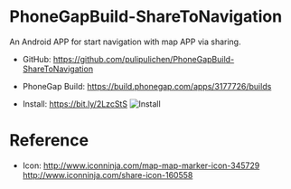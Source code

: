 # PhoneGapBuild-ShareToNavigation
An Android APP for start navigation with map APP via sharing.

- GitHub: https://github.com/pulipulichen/PhoneGapBuild-ShareToNavigation
- PhoneGap Build: https://build.phonegap.com/apps/3177726/builds

- Install: https://bit.ly/2LzcStS
![Install](https://chart.googleapis.com/chart?chs=116x116&cht=qr&chl=https://build.phonegap.com/apps/3177726/install/iFakdKmZroQbPbyhri9g&chld=L|1&choe=UTF-8)

# Reference
- Icon: http://www.iconninja.com/map-map-marker-icon-345729
http://www.iconninja.com/share-icon-160558
